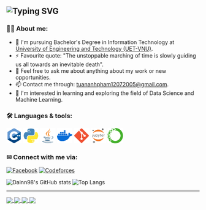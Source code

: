 ![Typing SVG](https://readme-typing-svg.demolab.com?font=Fira+Code&pause=1000&width=435&lines=Hi%2C+I'm+%40Dainn98+%F0%9F%91%A8%E2%80%8D%F0%9F%92%BB;A+2th-year+student+from+UET-VNU)
---
### 👩‍💻 About me:
- 🌱 I'm pursuing Bachelor's Degree in Information Technology at [University of Engineering and Technology (UET-VNU)](https://uet.vnu.edu.vn/).
- ⚡ Favourite quote: "The unstoppable marching of time is slowly guiding us all towards an inevitable death".
- 💬 Feel free to ask me about anything about my work or new opportunities.
- 📫 Contact me through: [tuananhpham12072005@gmail.com](mailto:tuananhpham12072005@gmail.com).
- 🔭 I'm interested in learning and exploring the field of Data Science and Machine Learning.

### 🛠 Languages & tools:
<div>          
  <p align="left">
    <img src="./Logo/cplusplus.png" title="C++" width="40" height="40" />
    <img src="./Logo/python.png" title="python" width="40" height="40" />
    <img src="./Logo/java.png" title="Java" width="40" height="40" />
    <img src="./Logo/docker.png" title="Docker" width="40" height="40" />
    <img src="./Logo/git.png" title="Git" width="40" height="40" />
    <img src="./Logo/jupiter_notebook.png" title="Jupiter notebook" width="40" height="40" />
    <img src="./Logo/Anaconda.png" title="Anaconda" width="40" height="40" />
  </p>
</div>  

### ✉ Connect with me via: 

[![Facebook](https://img.shields.io/badge/Facebook-%231877F2.svg?logo=Facebook&logoColor=white)](https://www.facebook.com/dainn98/) 
[![Codeforces](https://img.shields.io/badge/Codeforce-%231877F2.svg?logo=Codeforce&logoColor=white)](https://codeforces.com/profile/dainn98)

![Dainn98's GitHub stats](https://github-readme-stats.vercel.app/api?username=Dainn98&show_icons=true&theme=shadow_blue)
![Top Langs](https://github-readme-stats.vercel.app/api/top-langs/?username=anuraghazra&layout=compact)

---

<a href="https://github.com/Dainn98/FloppyBird">
  <img align="center" src="https://github-readme-stats.vercel.app/api/pin/?username=Dainn98&repo=FloppyBird&theme=shadow_red" />
</a>

<a href="https://github.com/Dainn98/PracticeGit">
  <img align="center" src="https://github-readme-stats.vercel.app/api/pin/?username=Dainn98&repo=LibraryManagement&theme=shadow_green" />
</a>
<a href="https://github.com/Dainn98/HangMan">
  <img align="center" src="https://github-readme-stats.vercel.app/api/pin/?username=Dainn98&repo=HangMan&theme=shadow_green" />
</a>  
<a href="https://github.com/Dainn98/Simple_XO">
  <img align="center" src="https://github-readme-stats.vercel.app/api/pin/?username=Dainn98&repo=Simple_XO&theme=shadow_red" />
</a>  

